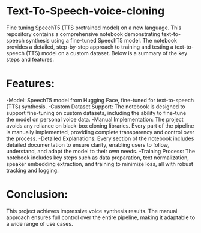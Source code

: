 # Text-To-Speech-voice-cloning
Fine tuning SpeechT5 (TTS pretrained model) on a new language.
This repository contains a comprehensive notebook demonstrating text-to-speech synthesis using a fine-tuned SpeechT5 model. The notebook provides a detailed, step-by-step approach to training and testing a text-to-speech (TTS) model on a custom dataset. Below is a summary of the key steps and features.

# Features:
-Model: SpeechT5 model from Hugging Face, fine-tuned for text-to-speech (TTS) synthesis.
-Custom Dataset Support: The notebook is designed to support fine-tuning on custom datasets, including the ability to fine-tune the model on personal voice data.
-Manual Implementation: The project avoids any reliance on black-box cloning libraries. Every part of the pipeline is manually implemented, providing complete transparency and control over the process.
-Detailed Explanations: Every section of the notebook includes detailed documentation to ensure clarity, enabling users to follow, understand, and adapt the model to their own needs.
-Training Process: The notebook includes key steps such as data preparation, text normalization, speaker embedding extraction, and training to minimize loss, all with robust tracking and logging.
# Conclusion:
This project achieves impressive voice synthesis results. The manual approach ensures full control over the entire pipeline, making it adaptable to a wide range of use cases.
